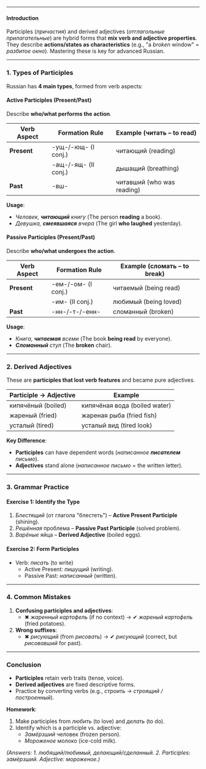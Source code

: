 
---
#### **Introduction**  
Participles (*причастия*) and derived adjectives (*отглагольные прилагательные*) are hybrid forms that **mix verb and adjective properties**. They describe **actions/states as characteristics** (e.g., "a *broken* window" = *разбитое окно*). Mastering these is key for advanced Russian.  

---

### **1. Types of Participles**  
Russian has **4 main types**, formed from verb aspects:  

#### **Active Participles (Present/Past)**  
Describe **who/what performs the action**.  

| Verb Aspect  | Formation Rule       | Example (читать – to read) |  
|--------------|----------------------|----------------------------|  
| **Present**  | -ущ-/-ющ- (I conj.)  | читающий (reading)         |  
|              | -ащ-/-ящ- (II conj.) | дышащий (breathing)        |  
| **Past**     | -вш-                 | читавший (who was reading) |  

**Usage**:  
- *Человек, **читающий** книгу* (The person **reading** a book).  
- *Девушка, **смеявшаяся** вчера* (The girl **who laughed** yesterday).  

#### **Passive Participles (Present/Past)**  
Describe **who/what undergoes the action**.  

| Verb Aspect  | Formation Rule       | Example (сломать – to break) |  
|--------------|----------------------|-------------------------------|  
| **Present**  | -ем-/-ом- (I conj.)  | читаемый (being read)         |  
|              | -им- (II conj.)      | любимый (being loved)         |  
| **Past**     | -нн-/-т-/-енн-       | сломанный (broken)            |  

**Usage**:  
- *Книга, **читаемая** всеми* (The book **being read** by everyone).  
- ***Сломанный** стул* (The **broken** chair).  

---

### **2. Derived Adjectives**  
These are **participles that lost verb features** and became pure adjectives.  

| Participle → Adjective | Example                |  
|------------------------|------------------------|  
| кипячёный (boiled)     | кипячёная вода (boiled water) |  
| жареный (fried)        | жареная рыба (fried fish)     |  
| усталый (tired)        | усталый вид (tired look)      |  

**Key Difference**:  
- **Participles** can have dependent words (*написанное **писателем** письмо*).  
- **Adjectives** stand alone (*написанное письмо* = the written letter).  

---

### **3. Grammar Practice**  

#### **Exercise 1: Identify the Type**  
1. *Блестящий* (от глагола "блестеть") – **Active Present Participle** (shining).  
2. *Решённая* проблема – **Passive Past Participle** (solved problem).  
3. *Варёные* яйца – **Derived Adjective** (boiled eggs).  

#### **Exercise 2: Form Participles**  
- Verb: *писать* (to write)  
  - Active Present: *пишущий* (writing).  
  - Passive Past: *написанный* (written).  

---

### **4. Common Mistakes**  
1. **Confusing participles and adjectives**:  
   - ✖ *жаренный картофель* (if no context) → ✔ *жареный картофель* (fried potatoes).  
2. **Wrong suffixes**:  
   - ✖ *рисующий* (from *рисовать*) → ✔ *рисующий* (correct, but *рисовавший* for past).  

---

### **Conclusion**  
- **Participles** retain verb traits (tense, voice).  
- **Derived adjectives** are fixed descriptive forms.  
- Practice by converting verbs (e.g., *строить → строящий / построенный*).  

**Homework**:  
1. Make participles from *любить* (to love) and *делать* (to do).  
2. Identify which is a participle vs. adjective:  
   - *Замёрзший* человек (frozen person).  
   - *Мороженое* молоко (ice-cold milk).  

*(Answers: 1. любящий/любимый, делающий/сделанный. 2. Participles: замёрзший. Adjective: мороженое.)*  

